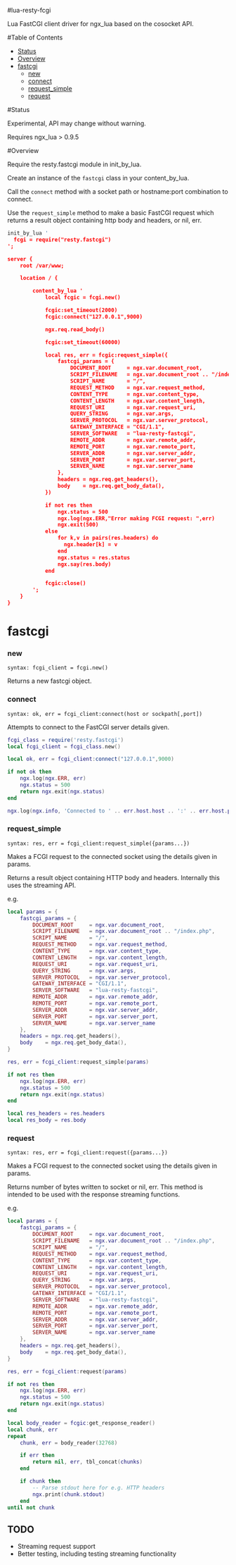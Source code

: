 #lua-resty-fcgi

Lua FastCGI client driver for ngx_lua based on the cosocket API.

#Table of Contents

* [Status](#status)
* [Overview](#overview)
* [fastcgi](#fastcgi)
    * [new](#new)
    * [connect](#connect)
    * [request_simple](#request_simple)
    * [request](#request)

#Status

Experimental, API may change without warning.

Requires ngx_lua > 0.9.5

#Overview

Require the resty.fastcgi module in init_by_lua.

Create an instance of the `fastcgi` class in your content_by_lua.

Call the `connect` method with a socket path or hostname:port combination to connect.

Use the `request_simple` method to make a basic FastCGI request which returns a result object containing http body and headers, or nil, err.

```lua
init_by_lua '
  fcgi = require("resty.fastcgi")
';

server {
    root /var/www;

    location / {

        content_by_lua '
            local fcgic = fcgi.new()

            fcgic:set_timeout(2000)
            fcgic:connect("127.0.0.1",9000)

            ngx.req.read_body()

            fcgic:set_timeout(60000)

            local res, err = fcgic:request_simple({
                fastcgi_params = {
                    DOCUMENT_ROOT     = ngx.var.document_root,
                    SCRIPT_FILENAME   = ngx.var.document_root .. "/index.php",
                    SCRIPT_NAME       = "/",
                    REQUEST_METHOD    = ngx.var.request_method,
                    CONTENT_TYPE      = ngx.var.content_type,
                    CONTENT_LENGTH    = ngx.var.content_length,
                    REQUEST_URI       = ngx.var.request_uri,
                    QUERY_STRING      = ngx.var.args,
                    SERVER_PROTOCOL   = ngx.var.server_protocol,
                    GATEWAY_INTERFACE = "CGI/1.1",
                    SERVER_SOFTWARE   = "lua-resty-fastcgi",
                    REMOTE_ADDR       = ngx.var.remote_addr,
                    REMOTE_PORT       = ngx.var.remote_port,
                    SERVER_ADDR       = ngx.var.server_addr,
                    SERVER_PORT       = ngx.var.server_port,
                    SERVER_NAME       = ngx.var.server_name
                },
                headers = ngx.req.get_headers(),
                body    = ngx.req.get_body_data(),
            })

            if not res then
                ngx.status = 500
                ngx.log(ngx.ERR,"Error making FCGI request: ",err)
                ngx.exit(500)
            else
                for k,v in pairs(res.headers) do
                  ngx.header[k] = v
                end
                ngx.status = res.status
                ngx.say(res.body)
            end

            fcgic:close()
        ';
    }
}

```

# fastcgi

### new
`syntax: fcgi_client = fcgi.new()`

Returns a new fastcgi object.

### connect
`syntax: ok, err = fcgi_client:connect(host or sockpath[,port])`

Attempts to connect to the FastCGI server details given.


```lua
fcgi_class = require('resty.fastcgi')
local fcgi_client = fcgi_class.new()

local ok, err = fcgi_client:connect("127.0.0.1",9000)

if not ok then
    ngx.log(ngx.ERR, err)
    ngx.status = 500
    return ngx.exit(ngx.status)
end

ngx.log(ngx.info, 'Connected to ' .. err.host.host .. ':' .. err.host.port)
```

### request_simple
`syntax: res, err = fcgi_client:request_simple({params...})`

Makes a FCGI request to the connected socket using the details given in params.

Returns a result object containing HTTP body and headers. Internally this uses the streaming API.

e.g.
```lua
local params = {
    fastcgi_params = {
        DOCUMENT_ROOT     = ngx.var.document_root,
        SCRIPT_FILENAME   = ngx.var.document_root .. "/index.php",
        SCRIPT_NAME       = "/",
        REQUEST_METHOD    = ngx.var.request_method,
        CONTENT_TYPE      = ngx.var.content_type,
        CONTENT_LENGTH    = ngx.var.content_length,
        REQUEST_URI       = ngx.var.request_uri,
        QUERY_STRING      = ngx.var.args,
        SERVER_PROTOCOL   = ngx.var.server_protocol,
        GATEWAY_INTERFACE = "CGI/1.1",
        SERVER_SOFTWARE   = "lua-resty-fastcgi",
        REMOTE_ADDR       = ngx.var.remote_addr,
        REMOTE_PORT       = ngx.var.remote_port,
        SERVER_ADDR       = ngx.var.server_addr,
        SERVER_PORT       = ngx.var.server_port,
        SERVER_NAME       = ngx.var.server_name
    },
    headers = ngx.req.get_headers(),
    body    = ngx.req.get_body_data(),
}

res, err = fcgi_client:request_simple(params)

if not res then
    ngx.log(ngx.ERR, err)
    ngx.status = 500
    return ngx.exit(ngx.status)
end

local res_headers = res.headers
local res_body = res.body
```

### request
`syntax: res, err = fcgi_client:request({params...})`

Makes a FCGI request to the connected socket using the details given in params.

Returns number of bytes written to socket or nil, err. This method is intended to be used with the response streaming functions.

e.g.
```lua
local params = {
    fastcgi_params = {
        DOCUMENT_ROOT     = ngx.var.document_root,
        SCRIPT_FILENAME   = ngx.var.document_root .. "/index.php",
        SCRIPT_NAME       = "/",
        REQUEST_METHOD    = ngx.var.request_method,
        CONTENT_TYPE      = ngx.var.content_type,
        CONTENT_LENGTH    = ngx.var.content_length,
        REQUEST_URI       = ngx.var.request_uri,
        QUERY_STRING      = ngx.var.args,
        SERVER_PROTOCOL   = ngx.var.server_protocol,
        GATEWAY_INTERFACE = "CGI/1.1",
        SERVER_SOFTWARE   = "lua-resty-fastcgi",
        REMOTE_ADDR       = ngx.var.remote_addr,
        REMOTE_PORT       = ngx.var.remote_port,
        SERVER_ADDR       = ngx.var.server_addr,
        SERVER_PORT       = ngx.var.server_port,
        SERVER_NAME       = ngx.var.server_name
    },
    headers = ngx.req.get_headers(),
    body    = ngx.req.get_body_data(),
}

res, err = fcgi_client:request(params)

if not res then
    ngx.log(ngx.ERR, err)
    ngx.status = 500
    return ngx.exit(ngx.status)
end

local body_reader = fcgic:get_response_reader()
local chunk, err
repeat
    chunk, err = body_reader(32768)

    if err then
        return nil, err, tbl_concat(chunks)
    end

    if chunk then
        -- Parse stdout here for e.g. HTTP headers
        ngx.print(chunk.stdout)
    end
until not chunk

```

## TODO
 * Streaming request support
 * Better testing, including testing streaming functionality

